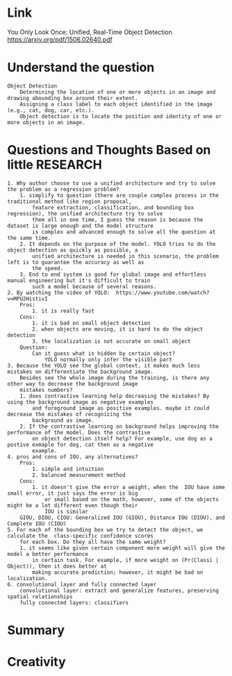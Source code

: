 Link
===============
<p>

You Only Look Once: Unified, Real-Time Object Detection
https://arxiv.org/pdf/1506.02640.pdf

</p>

Understand the question
===============

    Object Detection
        Determining the location of one or more objects in an image and drawing abounding box around their extent.
        Assigning a class label to each object identified in the image (e.g., cat, dog, car, etc.).
        Object detection is to locate the position and identity of one or more objects in an image.

Questions and Thoughts Based on little RESEARCH
===============

    1. Why author choose to use a unified architecture and try to solve the problem as a regression problem?
        1. simplify to question (there are couple complex process in the traditional method like region proposal, 
            feature extraction, classification, and bounding box regression), the unified architecture try to solve 
            them all in one time, I guess the reason is because the dataset is large enough and the model structure
            is complex and advanced enough to solve all the question at the same time.
        2. It depends on the purpose of the model. YOLO tries to do the object detection as quickly as possible, a 
            unified architecture is needed in this scenario, the problem left is to guarantee the accuracy as well as 
            the speed.
        3. End to end system is good for global image and effortless manual engineering but it's difficult to train 
            such a model because of several reasons.
    2. By watching the video of YOLO:  https://www.youtube.com/watch?v=MPU2HistivI
        Pros:
            1. it is really fast
        Cons:
            1. it is bad on small object detection
            2. when objects are moving, it is hard to do the object detection
            3. the localization is not accurate on small object
        Question:
            Can it guess what is hidden by certain object?
                YOLO normally only infer the visible part
    3. Because the YOLO see the global context, it makes much less mistakes on differentiate the background image. 
        Besides see the whole image during the training, is there any other way to decrease the background image 
        mistakes numbers?
        1. does contrastive learning help decreasing the mistakes? By using the background image as negative examples
            and foreground image as positive examples. maybe it could decrease the mistakes of recognizing the 
            background as image.
        2. If the contrastive learning on background helps improving the performance of the model. Does the contrastive
            on object detection itself help? For example, use dog as a postive exmaple for dog, cat then as a negative
            example. 
    4. pros and cons of IOU, any alternatives?
        Pros: 
            1. simple and intuition
            2. balanced measurement method
        Cons:
            1. it doesn't give the error a weight, when the  IOU have some small error, it just says the error is big
                or small based on the math, however, some of the objects might be a lot different even though their
                IOU is similar
        GIOU, DIOU, CIOU: Generalized IOU (GIOU), Distance IOU (DIOU), and Complete IOU (CIOU) 
    5. For each of the bounding box we try to detect the object, we calculate the  class-specific confidence scores 
        for each box. Do they all have the same weight?
        1. it seems like given certain component more weight will give the model a better performance
            in certain task. For example, if more weight on (Pr(Classi | Object)), then it does better at 
            making accurate prediction; however, it might be bad on localization.
    6. convolutional layer and fully connected layer
        convolutional layer: extract and generalize features, preserving spatial relationships
        fully connected layers: classifiers
            

Summary
===============


Creativity
==============
        
